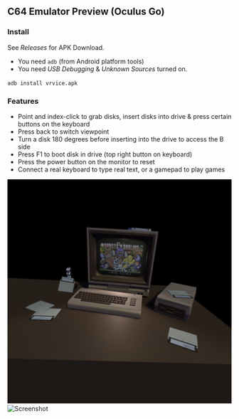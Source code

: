 

## C64 Emulator Preview (Oculus Go)

### Install

See _Releases_ for APK Download.

* You need `adb` (from Android platform tools)
* You need _USB Debugging_ & _Unknown Sources_ turned on.

`adb install vrvice.apk`


### Features

* Point and index-click to grab disks, insert disks into drive & press certain buttons on the keyboard
* Press back to switch viewpoint
* Turn a disk 180 degrees before inserting into the drive to access the B side
* Press F1 to boot disk in drive (top right button on keyboard)
* Press the power button on the monitor to reset
* Connect a real keyboard to type real text, or a gamepad to play games


![Screenshot](/screenshot.jpg?raw=true "Optional Title")
![Screenshot](/com.C64VR.OPENPC-20200516-142425.mp4_snapshot_04.30_[2020.05.19_16.46.17]?raw=true "Optional Title")

